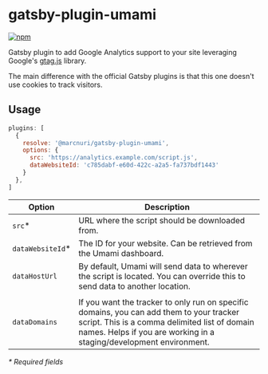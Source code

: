 # gatsby-plugin-umami
[![npm](https://img.shields.io/npm/v/@marcnuri/gatsby-plugin-umami)](https://www.npmjs.com/package/@marcnuri/gatsby-plugin-umami)

Gatsby plugin to add Google Analytics support to your site leveraging Google's [gtag.js](https://developers.google.com/tag-platform/gtagjs) library.

The main difference with the official Gatsby plugins is that this one doesn't use cookies to track visitors.

## Usage

```javascript
plugins: [
  {
    resolve: '@marcnuri/gatsby-plugin-umami',
    options: {
      src: 'https://analytics.example.com/script.js',
      dataWebsiteId: 'c785dabf-e60d-422c-a2a5-fa737bdf1443'
    }
  },
]
```

| Option           | Description                                                                                                                                                                                                      |
|------------------|------------------------------------------------------------------------------------------------------------------------------------------------------------------------------------------------------------------|
| `src`*           | URL where the script should be downloaded from.                                                                                                                                                                  |
| `dataWebsiteId`* | The ID for your website. Can be retrieved from the Umami dashboard.                                                                                                                                              |
| `dataHostUrl`    | By default, Umami will send data to wherever the script is located. You can override this to send data to another location.                                                                                      |
|                  |                                                                                                                                                                                                                  |
| `dataDomains`    | If you want the tracker to only run on specific domains, you can add them to your tracker script. This is a comma delimited list of domain names. Helps if you are working in a staging/development environment. |

_* Required fields_

